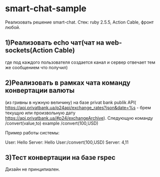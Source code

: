 # smart-chat-sample
Реализовать решение smart-chat.  Стек: ruby 2.5.5, Action Cable, фронт любой.

## 1)Реализовать echo  чат(чат на web-sockets(Action Cable)
где под каждого пользователя создается канал и сервер отвечает тем же сообщением что получил)

##  2)Реализовать в рамках чата команду конвертации валюты
(из гривны в нужную величину)
на базе privat bank publik API( https://api.privatbank.ua/p24api/exchange_rates?json&date=%s - брем текущую или произвольную дату https://api.privatbank.ua/#p24/exchangeArchive). Следующую команду
 /convert(value,to)  example /convert(100,USD)

Пример работы системы:

User: Hello
Server: Hello
User:/convert(100,USD)
Server: 4,11

## 3)Тест конвертации на базе rspec
Дизайн не принципиален. 
